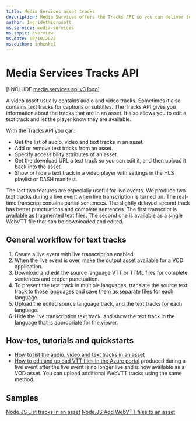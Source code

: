 ```yaml
---
title: Media Services asset tracks
description: Media Services offers the Tracks API so you can deliver text tracks with complete sentences and proper punctuation right after a live event is over, enable accessibility player features for the viewer, allow viewers to select the text and audio tracks of their choice.
author: IngridAtMicrosoft
ms.service: media-services
ms.topic: overview
ms.date: 08/10/2022
ms.author: inhenkel
---
```


# Media Services Tracks API

[!INCLUDE [media services api v3 logo](./includes/v3-hr.md)]

A video asset usually contains audio and video tracks. Sometimes it also contains text tracks for captions or subtitles.  The Tracks API gives you information about the tracks that are in an asset. It also allows you to edit a text track and let the player know they are available.

With the Tracks API you can:

- Get the list of audio, video and text tracks in an asset.
- Add or remove text tracks from an asset.
- Specify accessibility attributes of an asset.
- Get the download URL a text track so you can edit it, and then upload it back into the asset.
- Show or hide a text track in a video player with settings in the HLS playlist or DASH manifest.

The last two features are especially useful for live events. We produce two text tracks during a live event when live transcription is turned on. The real-time transcript contains partial sentences. The slightly delayed second track has better punctuations and complete sentences. The first transcript is available as fragmented text files. The second one is available as a single WebVTT file that can be downloaded and edited.

## General workflow for text tracks

1. Create a live event with live transcription enabled.
1. When the live event is over, make the output asset available for a VOD application.
1. Download and edit the source language VTT or TTML files for complete sentences and proper punctuation.
1. To present the text track in multiple languages, translate the source text track to those languages and save them as separate files for each language.
1. Upload the edited source language track, and the text tracks for each language.
1. Hide the live transcription text track, and show the text track in the language that is appropriate for the viewer.

## How-tos, tutorials and quickstarts

- [How to list the audio, video and text tracks in an asset](tracks-list-how-to.md)
- [How to edit and upload VTT files in the Azure portal](tracks-edit-track-portal-how-to.md) produced during a live event after the live event is no longer live and is now available as a VOD asset. You can upload additional WebVTT tracks using the same method.

## Samples

[Node.JS List tracks in an asset](https://github.com/Azure-Samples/media-services-v3-node-tutorials/blob/main/Assets/list-tracks-in-asset.ts)
[Node.JS Add WebVTT files to an asset](https://github.com/Azure-Samples/media-services-v3-node-tutorials/blob/main/Assets/add-WebVTT-tracks.ts)
